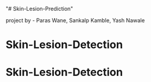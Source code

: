 "# Skin-Lesion-Prediction" 


project by - Paras Wane, Sankalp Kamble, Yash Nawale
# Skin-Lesion-Detection
# Skin-Lesion-Detection
